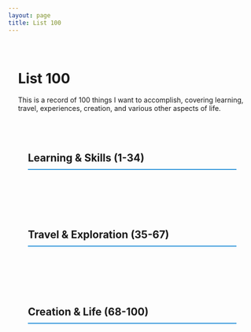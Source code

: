 ```yaml
---
layout: page
title: List 100
---
```


<div class="list100-page">

# List 100

This is a record of 100 things I want to accomplish, covering learning, travel, experiences, creation, and various other aspects of life.

<div class="three-column-layout">

<div class="column">

## Learning & Skills (1-34)

<List100Item item-id="en-1" item-text="✅ Learn to build a blog with VitePress" language="en" />
<List100Item item-id="en-2" item-text="🔄 Master advanced TypeScript features" language="en" />
<List100Item item-id="en-3" item-text="📝 Learn Rust programming language" language="en" />
<List100Item item-id="en-4" item-text="📝 Deep dive into machine learning algorithms" language="en" />
<List100Item item-id="en-5" item-text="📝 Master Docker and Kubernetes" language="en" />
<List100Item item-id="en-6" item-text="📝 Learn to play guitar" language="en" />
<List100Item item-id="en-7" item-text="📝 Improve English speaking skills" language="en" />
<List100Item item-id="en-8" item-text="📝 Learn photography techniques" language="en" />
<List100Item item-id="en-9" item-text="📝 Master data visualization" language="en" />
<List100Item item-id="en-10" item-text="📝 Learn UI/UX design" language="en" />
<List100Item item-id="en-11" item-text="📝 Deep understanding of computer networks" language="en" />
<List100Item item-id="en-12" item-text="📝 Learn blockchain technology" language="en" />
<List100Item item-id="en-13" item-text="📝 Master cloud computing platforms" language="en" />
<List100Item item-id="en-14" item-text="📝 Learn product management" language="en" />
<List100Item item-id="en-15" item-text="📝 Improve writing skills" language="en" />
<List100Item item-id="en-16" item-text="📝 Learn psychology basics" language="en" />
<List100Item item-id="en-17" item-text="📝 Master investment and finance" language="en" />
<List100Item item-id="en-18" item-text="📝 Learn cooking skills" language="en" />
<List100Item item-id="en-19" item-text="📝 Improve public speaking" language="en" />
<List100Item item-id="en-20" item-text="📝 Learn project management" language="en" />
<List100Item item-id="en-21" item-text="📝 Master data analysis" language="en" />
<List100Item item-id="en-22" item-text="📝 Learn game development" language="en" />
<List100Item item-id="en-23" item-text="📝 Improve design thinking" language="en" />
<List100Item item-id="en-24" item-text="📝 Learn marketing strategies" language="en" />
<List100Item item-id="en-25" item-text="📝 Master time management" language="en" />
<List100Item item-id="en-26" item-text="📝 Learn meditation" language="en" />
<List100Item item-id="en-27" item-text="📝 Develop early rising habit" language="en" />
<List100Item item-id="en-28" item-text="📝 Learn financial investment" language="en" />
<List100Item item-id="en-29" item-text="📝 Improve emotional intelligence" language="en" />
<List100Item item-id="en-30" item-text="📝 Cultivate hobbies" language="en" />
<List100Item item-id="en-31" item-text="📝 Improve sleep quality" language="en" />
<List100Item item-id="en-32" item-text="📝 Learn relaxation and stress relief" language="en" />
<List100Item item-id="en-33" item-text="📝 Improve focus" language="en" />
<List100Item item-id="en-34" item-text="📝 Build healthy lifestyle" language="en" />

</div>

<div class="column">

## Travel & Exploration (35-67)

<List100Item item-id="en-35" item-text="📝 Visit Japan" language="en" />
<List100Item item-id="en-36" item-text="📝 Explore European cities" language="en" />
<List100Item item-id="en-37" item-text="📝 Road trip across America" language="en" />
<List100Item item-id="en-38" item-text="📝 Experience Northern Lights" language="en" />
<List100Item item-id="en-39" item-text="📝 Visit ancient ruins" language="en" />
<List100Item item-id="en-40" item-text="📝 Go on safari" language="en" />
<List100Item item-id="en-41" item-text="📝 Climb a mountain" language="en" />
<List100Item item-id="en-42" item-text="📝 Scuba diving" language="en" />
<List100Item item-id="en-43" item-text="📝 Visit all continents" language="en" />
<List100Item item-id="en-44" item-text="📝 Experience local cultures" language="en" />
<List100Item item-id="en-45" item-text="📝 Learn a new language abroad" language="en" />
<List100Item item-id="en-46" item-text="📝 Volunteer in another country" language="en" />
<List100Item item-id="en-47" item-text="📝 Take a cooking class abroad" language="en" />
<List100Item item-id="en-48" item-text="📝 Stay in unique accommodations" language="en" />
<List100Item item-id="en-49" item-text="📝 Document travel experiences" language="en" />
<List100Item item-id="en-50" item-text="📝 Meet people from different cultures" language="en" />
<List100Item item-id="en-51" item-text="📝 Try extreme sports" language="en" />
<List100Item item-id="en-52" item-text="📝 Visit UNESCO World Heritage sites" language="en" />
<List100Item item-id="en-53" item-text="📝 Experience different festivals" language="en" />
<List100Item item-id="en-54" item-text="📝 Go on a spiritual journey" language="en" />
<List100Item item-id="en-55" item-text="📝 Explore underwater worlds" language="en" />
<List100Item item-id="en-56" item-text="📝 Visit remote islands" language="en" />
<List100Item item-id="en-57" item-text="📝 Experience desert life" language="en" />
<List100Item item-id="en-58" item-text="📝 See wildlife in natural habitat" language="en" />
<List100Item item-id="en-59" item-text="📝 Learn traditional crafts" language="en" />
<List100Item item-id="en-60" item-text="📝 Participate in local traditions" language="en" />
<List100Item item-id="en-61" item-text="📝 Visit famous landmarks" language="en" />
<List100Item item-id="en-62" item-text="📝 Experience different climates" language="en" />
<List100Item item-id="en-63" item-text="📝 Try local cuisines" language="en" />
<List100Item item-id="en-64" item-text="📝 Learn about history firsthand" language="en" />
<List100Item item-id="en-65" item-text="📝 Make international friends" language="en" />
<List100Item item-id="en-66" item-text="📝 Challenge comfort zone" language="en" />
<List100Item item-id="en-67" item-text="📝 Create lasting memories" language="en" />

</div>

<div class="column">

## Creation & Life (68-100)

<List100Item item-id="en-68" item-text="📝 Write a technical book" language="en" />
<List100Item item-id="en-69" item-text="📝 Create online courses" language="en" />
<List100Item item-id="en-70" item-text="📝 Open source a useful project" language="en" />
<List100Item item-id="en-71" item-text="📝 Record tech podcasts" language="en" />
<List100Item item-id="en-72" item-text="📝 Host tech meetups" language="en" />
<List100Item item-id="en-73" item-text="📝 Write 100 blog posts" language="en" />
<List100Item item-id="en-74" item-text="📝 Create video tutorials" language="en" />
<List100Item item-id="en-75" item-text="📝 Contribute to open source" language="en" />
<List100Item item-id="en-76" item-text="📝 Design a product" language="en" />
<List100Item item-id="en-77" item-text="📝 Create artwork" language="en" />
<List100Item item-id="en-78" item-text="📝 Write poetry" language="en" />
<List100Item item-id="en-79" item-text="📝 Compose music" language="en" />
<List100Item item-id="en-80" item-text="📝 Make a documentary" language="en" />
<List100Item item-id="en-81" item-text="📝 Design a game" language="en" />
<List100Item item-id="en-82" item-text="📝 Build online community" language="en" />
<List100Item item-id="en-83" item-text="📝 Organize workshops" language="en" />
<List100Item item-id="en-84" item-text="📝 Mentor newcomers" language="en" />
<List100Item item-id="en-85" item-text="📝 Volunteer for causes" language="en" />
<List100Item item-id="en-86" item-text="📝 Start book clubs" language="en" />
<List100Item item-id="en-87" item-text="📝 Create study groups" language="en" />
<List100Item item-id="en-88" item-text="📝 Share life experiences" language="en" />
<List100Item item-id="en-89" item-text="📝 Document growth journey" language="en" />
<List100Item item-id="en-90" item-text="📝 Spread positivity" language="en" />
<List100Item item-id="en-91" item-text="📝 Help others grow" language="en" />
<List100Item item-id="en-92" item-text="📝 Build personal brand" language="en" />
<List100Item item-id="en-93" item-text="📝 Learn to listen" language="en" />
<List100Item item-id="en-94" item-text="📝 Develop empathy" language="en" />
<List100Item item-id="en-95" item-text="📝 Build confidence" language="en" />
<List100Item item-id="en-96" item-text="📝 Learn to say no" language="en" />
<List100Item item-id="en-97" item-text="📝 Cultivate curiosity" language="en" />
<List100Item item-id="en-98" item-text="📝 Maintain learning passion" language="en" />
<List100Item item-id="en-99" item-text="📝 Enjoy the present" language="en" />
<List100Item item-id="en-100" item-text="📝 Become a better person" language="en" />

</div>

</div>

</div>

<style>
.list100-page {
  max-width: 1200px;
  margin: 0 auto;
  padding: 20px;
}

.three-column-layout {
  display: grid;
  grid-template-columns: repeat(auto-fit, minmax(300px, 1fr));
  gap: 30px;
  margin: 30px 0;
}

.column {
  background: var(--vp-c-bg-soft);
  padding: 20px;
  border-radius: 8px;
  border: 1px solid var(--vp-c-border);
}

.column h2 {
  color: var(--vp-c-text-1);
  border-bottom: 2px solid #3498db;
  padding-bottom: 10px;
  margin-bottom: 20px;
}

.legend {
  margin-top: 40px;
  padding: 20px;
  background: var(--vp-c-bg-mute);
  border-radius: 8px;
  text-align: center;
}

@media (max-width: 768px) {
  .three-column-layout {
    grid-template-columns: 1fr;
    gap: 20px;
  }
  
  .list100-page {
    padding: 10px;
  }
}
</style>